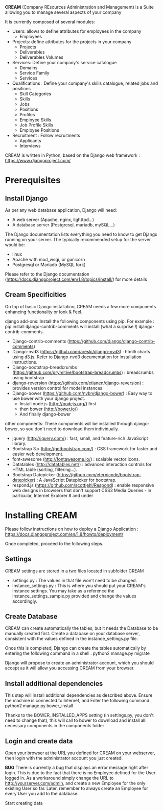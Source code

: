 **CREAM** (Company REsources Administration and Management) is a Suite allowing you to manage several aspects of your company

It is currently composed of several modules:
* Users: allows to define attributes for employees in the company
  * Employees
* Projects: define attributes for the projects in your company
  * Projects
  * Deliverables
  * Deliverables Volumes
* Services: Define your company's service catalogue
  * Domains
  * Service Family
  * Services
* Qualifications : Define your company's skills catalogue, related jobs and positions
  * Skill Categories
  * Skills
  * Jobs
  * Positions
  * Profiles
  * Employee Skills
  * Job Profile Skills
  * Employee Positions
* Recruitment : Follow recruitments
  * Applicants
  * Interviews

CREAM is written in Python, based on the Django web framework : https://www.djangoproject.com/

# Prerequisites

## Install Django

As per any web database application, Django will need:
* A web server (Apache, nginx, lighttpd...)
* A database server (Postgresql, mariadb, mySQL...)

The Django documentation lists everything you need to know to get Django running on your server.
The typically recommended setup for the server would be:
* linux
* Apache with mod_wsgi, or gunicorn
* Postgresql or Mariadb (MySQL fork)

Please refer to the Django documentation (https://docs.djangoproject.com/en/1.8/topics/install/) for more details

## Cream Specificities

On top of basic Django installation, CREAM needs a few more components enhancing functionality or look & Feel.

django add-ons:
Install the following components using pip. For example :
    pip install django-contrib-comments
will install (what a surprise !) django-contrib-comments.

* Django-contrib-comments (https://github.com/django/django-contrib-comments)
* Django-nvd3 (https://github.com/areski/django-nvd3) : html5 charts using d3.js. Refer to Django-nvd3 documentation for installation instructions.
* Django-bootstrap-breadcrumbs (https://github.com/prymitive/bootstrap-breadcrumbs) : breadcrumbs using bootstrap
* django-reversion (https://github.com/etianen/django-reversion) : provides version control for model instances
* Django-bower (https://github.com/nvbn/django-bower) : Easy way to use bower with your django project.
  * Install node.js (http://nodejs.org/) first
  * then bower (http://bower.io/)
  * And finally django-bower

other components:
These components will be installed through django-bower, so you don't need to download them individually.
* jquery (http://jquery.com/) : fast, small, and feature-rich JavaScript library.
* Bootstrap 3.x (http://getbootstrap.com/) : CSS framework for faster and easier web development.
* font-awesome (http://fontawesome.io/) : scalable vector icons.
* Datatables (http://datatables.net/) : advanced interaction controls for HTML table (sorting, filtering...).
* Bootstrap Datepicker (https://github.com/eternicode/bootstrap-datepicker) : A JavaScript Datepicker for bootstrap. 
* respond.js (https://github.com/scottjehl/Respond) : enable responsive web designs in browsers that don't support CSS3 Media Queries - in particular, Internet Explorer 8 and under



# Installing CREAM

Please follow instructions on how to deploy a Django Application : https://docs.djangoproject.com/en/1.8/howto/deployment/

Once completed, proceed to the following steps.

## Settings

CREAM settings are stored in a two files located in subfolder CREAM
* settings.py : The values in that file won't need to be changed.
* instance_settings.py : This is where  you should put your CREAM's instance settings. You may take as a reference the instance_settings_sample.py provided and change the values accordingly.

## Create Database

CREAM can create automatically the tables, but it needs the Database to be manually created first. Create a database on your database server, consistent with the values defined in the instance_settings.py file.

Once this is completed, Django can create the tables automatically by entering the following command in a shell :
    python2 manage.py migrate

Django will propose to create an administrator account, which you should accept as it will allow you accessing CREAM from your browser.

## Install additional dependencies

This step will install additional dependencies as described above. Ensure the machine is connected to Internet, and Enter the following command:
    python2 manage.py bower_install
    
Thanks to the BOWER_INSTALLED_APPS setting (in settings.py, you don't need to change that), this will call to bower to download and install all necessary components in the components folder

## Login and create data

Open your browser at the URL you defined for CREAM on your webserver, then login with the administrator account you just created.

**BUG**
There is currently a bug that displays an error message right after login. This is due to the fact that there is no Employee defined for the User logged in. As a workaround simply change the URL to http://yourserver.com/admin, and create a new Employee for the only existing User so far.
Later, remember to always create an Employee for every User you add to the database.

Start creating data